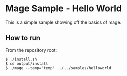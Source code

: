 Mage Sample - Hello World
=========================

This is a simple sample showing off the basics of mage.

How to run
----------

From the repository root:
```{.sh}
$ ./install.sh
$ cd output/install
$ ./mage --temp="temp" ../../samples/helloworld
```
